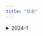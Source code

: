 ```yaml
---
title: "日志"
---
```


<details>
  <summary>2024-1</summary>
  <ul>
    <li>09： 复习高数大物，准备期末考；搞了这个日志，用见简单的话描述一下今天干了啥😋（现在还有点人机）</li>
    <li>10：看了点大物（真的只有一点，指相对论）；选了下课，下学期预计计网+计组+数据库+软工+概统，拉满了（电音）；vitepress稍微设置了一下，顺便看一手vue</li>
    <li>11：做了大物卷子，公式真**的多，有点难搞；得知还能转软工，直接果断润（不想挂计组捏）；把笔记迁移到vitepress了，希望过年前最好能正式发布网站😋</li>
    <li>12：划水复习；网站的about大致改了改，生成commit的插件貌似很好用，很不错</li>
    <li>13：高数一坨，服了；数据结构看了看，大物公式背了一下，题目明天上午接着刷。</li>
    <li>14：大物考完，感觉还可以，挺简单的。eslint和prettier配置了一下感觉比较鸡肋，暂时还用不到。数据结构继续做题。</li>
    <li>15：狗屎期末周终于结束，可以开始字节的项目了，先熟悉一下文档；寒假日常就以项目为主，在形成的工作流中尽量高效开发。算法还是每天两题捡起来，另加豆包的一题打卡。八股随缘整理，主刷博客的面筋</li>
    <li>16：爽玩，回高中看了老师，见了见高中同学</li>
    <li>17：回家，整理文件，markdown项目调研，主要看了编译器难点部分，其实就是在读取字符流时利用分词规则切换FSM状态，生成token，进一步形成AST树，再交给编辑器进行显示</li>
    <li>18：参考开源代码进行框架搭建。具体难点是fsm+ast进行翻译，还有一点是要发布为npm包。未央那边要做一些CI/CD的工作，初步写玩解析器的设计文档以后可以学习一下。</li>
    <li>19：爽吃炉鱼，小小体验了一下华子和小米机子，感觉区别还是蛮明显的，轻薄牺牲的性能比较明显；大概看了一下npm发包；给mundu搞了下CI，build略微麻烦，难受</li>
    <li>20：来翠新店一般般，下次探老店；解析器根据文档编了下架构，后面几天要正式开工了；mundu那边说是改活了，CI年后可以继续做，先搞下FAQ那边的；今天摸一点😋，整整博客，看看网课，找找豪侃电影</li>
    <li>21：水逆的一天，靠刷lc混日子</li>
    <li>22：高产一点，ci一下博客，学习一下工程化相关，打包工具好好了解一下；mundu晚上看眼怎么弄。</li>
    <li>23：爽看🏀，好吧一般般，没那么爽；解析器框架搭了一下，成功初始化是个好事。</li>
    <li>24：奶奶家过小年；刷了一半红宝书补了一点proxy基础，让gpt出题巩固了一下，是个好学习方式。</li>
    <li>25：mundo摸鱼，先鸽一段时间，解析器搞完再说吧。接个接口。</li>
    <li>26：</li>
    <li></li>
    <li></li>
  </ul>
</details>
